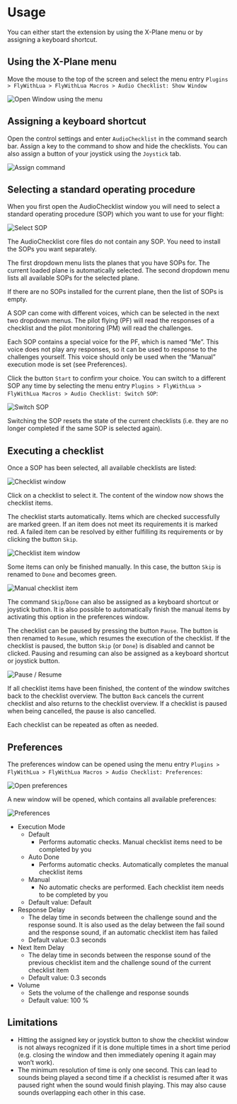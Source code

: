 # Usage
You can either start the extension by using the X-Plane menu or by assigning a keyboard shortcut.

## Using the X-Plane menu
Move the mouse to the top of the screen and select the menu entry `Plugins > FlyWithLua > FlyWithLua Macros > Audio Checklist: Show Window`

![Open Window using the menu](images/OpenWindow_Macro.png)

## Assigning a keyboard shortcut
Open the control settings and enter `AudioChecklist` in the command search bar. Assign a key to the command to show and hide the checklists. You can also assign a button of your joystick using the `Joystick` tab.

![Assign command](images/Commands.png)

## Selecting a standard operating procedure
When you first open the AudioChecklist window you will need to select a standard operating procedure (SOP) which you want to use for your flight:

![Select SOP](images/SelectSOP.png)

The AudioChecklist core files do not contain any SOP. You need to install the SOPs you want separately.

The first dropdown menu lists the planes that you have SOPs for. The current loaded plane is automatically selected. The second dropdown menu lists all available SOPs for the selected plane.

If there are no SOPs installed for the current plane, then the list of SOPs is empty.

A SOP can come with different voices, which can be selected in the next two dropdown menus. The pilot flying (PF) will read the responses of a checklist and the pilot monitoring (PM) will read the challenges.

Each SOP contains a special voice for the PF, which is named “Me”. This voice does not play any responses, so it can be used to response to the challenges yourself. This voice should only be used when the “Manual” execution mode is set (see Preferences).

Click the button `Start` to confirm your choice. You can switch to a different SOP any time by selecting the menu entry `Plugins > FlyWithLua > FlyWithLua Macros > Audio Checklist: Switch SOP`:

![Switch SOP](images/SwitchSOP.png)

Switching the SOP resets the state of the current checklists (i.e. they are no longer completed if the same SOP is selected again).

## Executing a checklist

Once a SOP has been selected, all available checklists are listed:

![Checklist window](images/ChecklistWindow.png)

Click on a checklist to select it. The content of the window now shows the checklist items.

The checklist starts automatically. Items which are checked successfully are marked green. If an item does not meet its requirements it is marked red. A failed item can be resolved by either fulfilling its requirements or by clicking the button `Skip`.

![Checklist item window](images/ChecklistItemWindow.png)

Some items can only be finished manually. In this case, the button `Skip` is renamed to `Done` and becomes green.

![Manual checklist item](images/ManualChecklistItem.png)

The command `Skip`/`Done` can also be assigned as a keyboard shortcut or joystick button. It is also possible to automatically finish the manual items by activating this option in the preferences window.

The checklist can be paused by pressing the button `Pause`. The button is then renamed to `Resume`, which resumes the execution of the checklist. If the checklist is paused, the button `Skip` (or `Done`) is disabled and cannot be clicked. Pausing and resuming can also be assigned as a keyboard shortcut or joystick button.

![Pause / Resume](images/PauseResume.png)

If all checklist items have been finished, the content of the window switches back to the checklist overview. The button `Back` cancels the current checklist and also returns to the checklist overview. If a checklist is paused when being cancelled, the pause is also cancelled.

Each checklist can be repeated as often as needed.

## Preferences

The preferences window can be opened using the menu entry `Plugins > FlyWithLua > FlyWithLua Macros > Audio Checklist: Preferences`:

![Open preferences](images/OpenPreferences.png)

A new window will be opened, which contains all available preferences:

![Preferences](images/Preferences.png)

* Execution Mode
  * Default
    * Performs automatic checks. Manual checklist items need to be completed by you
  * Auto Done
    * Performs automatic checks. Automatically completes the manual checklist items
  * Manual
    * No automatic checks are performed. Each checklist item needs to be completed by you
  * Default value: Default
* Response Delay
  * The delay time in seconds between the challenge sound and the response sound. It is also used as the delay between the fail sound and the response sound, if an automatic checklist item has failed
  * Default value: 0.3 seconds
* Next Item Delay
  * The delay time in seconds between the response sound of the previous checklist item and the challenge sound of the current checklist item
  * Default value: 0.3 seconds
* Volume
  * Sets the volume of the challenge and response sounds
  * Default value: 100 %

## Limitations
* Hitting the assigned key or joystick button to show the checklist window is not always recognized if it is done multiple times in a short time period (e.g. closing the window and then immediately opening it again may won’t work).
* The minimum resolution of time is only one second. This can lead to sounds being played a second time if a checklist is resumed after it was paused right when the sound would finish playing. This may also cause sounds overlapping each other in this case.
